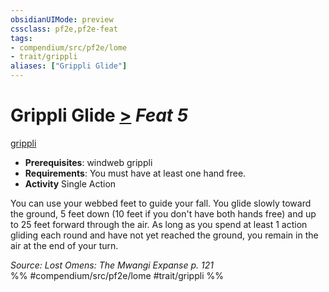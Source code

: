 ```yaml
---
obsidianUIMode: preview
cssclass: pf2e,pf2e-feat
tags:
- compendium/src/pf2e/lome
- trait/grippli
aliases: ["Grippli Glide"]
---
```

# Grippli Glide  [>](chapter-9-playing-the-game.md#Actions "Single Action") *Feat 5*  
[grippli](grippli-b2.md "Grippli Ancestry & Heritage Trait")  

- **Prerequisites**: windweb grippli
- **Requirements**: You must have at least one hand free.
- **Activity** Single Action

You can use your webbed feet to guide your fall. You glide slowly toward the ground, 5 feet down (10 feet if you don't have both hands free) and up to 25 feet forward through the air. As long as you spend at least 1 action gliding each round and have not yet reached the ground, you remain in the air at the end of your turn.

*Source: Lost Omens: The Mwangi Expanse p. 121*  
%% #compendium/src/pf2e/lome #trait/grippli %%